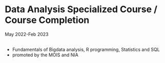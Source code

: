 # Data Analysis Specialized Course / Course Completion<br>
May 2022-Feb 2023<br>
<br>
- Fundamentals of Bigdata analysis, R programming, Statistics and SQL<br>
- promoted by the MOIS and NIA<br>
